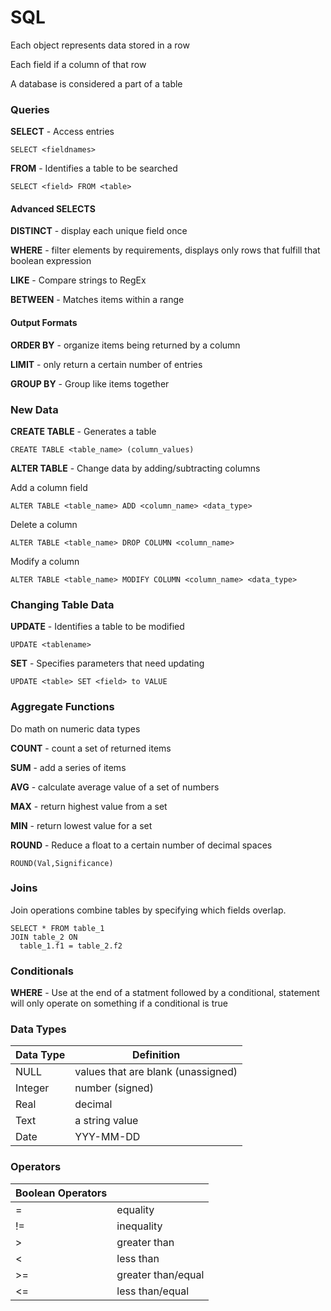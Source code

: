 # SQL

Each object represents data stored in a row

Each field if a column of that row

A database is considered a part of a table


### Queries

**SELECT** - Access entries
```
SELECT <fieldnames>
```

**FROM** - Identifies a table to be searched

```
SELECT <field> FROM <table>
```

#### Advanced SELECTS

**DISTINCT** - display each unique field once

**WHERE** - filter elements by requirements, displays only rows that fulfill that boolean expression

**LIKE** - Compare strings to RegEx

**BETWEEN** - Matches items within a range

#### Output Formats
**ORDER BY** - organize items being returned by a column

**LIMIT** - only return a certain number of entries

**GROUP BY** - Group like items together



### New Data

**CREATE TABLE** - Generates a table
```
CREATE TABLE <table_name> (column_values)
```

**ALTER TABLE** - Change data by adding/subtracting columns

Add a column field
```
ALTER TABLE <table_name> ADD <column_name> <data_type>
```

Delete a column
```
ALTER TABLE <table_name> DROP COLUMN <column_name>
```

Modify a column
```
ALTER TABLE <table_name> MODIFY COLUMN <column_name> <data_type>
```

### Changing Table Data

**UPDATE** - Identifies a table to be modified
```
UPDATE <tablename>
```

**SET** - Specifies parameters that need updating
```
UPDATE <table> SET <field> to VALUE
```

### Aggregate Functions
Do math on numeric data types

**COUNT** - count a set of returned items

**SUM** - add a series of items

**AVG** - calculate average value of a set of numbers

**MAX** - return highest value from a set

**MIN** - return lowest value for a set

**ROUND** - Reduce a float to a certain number of decimal spaces
```
ROUND(Val,Significance)
```

### Joins
Join operations combine tables by specifying which fields overlap.
```
SELECT * FROM table_1
JOIN table_2 ON
  table_1.f1 = table_2.f2
```


### Conditionals

**WHERE** - Use at the end of a statment followed by a conditional, statement will only operate on something if a conditional is true



### Data Types

| Data Type | Definition |
| --- | --- |
| NULL | values that are blank (unassigned) |
| Integer | number (signed) |
| Real | decimal |
| Text | a string value |
|  Date | YYY-MM-DD |

### Operators

| Boolean Operators | |
| --- | --- |
| = | equality |
| != | inequality |
| > | greater than |
| < | less than |
| >= | greater than/equal |
| <= | less than/equal |


